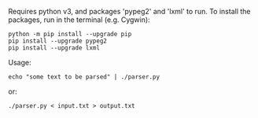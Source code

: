 Requires python v3, and packages 'pypeg2' and 'lxml' to run. To install the packages, run in the terminal (e.g. Cygwin):

    python -m pip install --upgrade pip
    pip install --upgrade pypeg2
    pip install --upgrade lxml

Usage:

    echo "some text to be parsed" | ./parser.py

or:

    ./parser.py < input.txt > output.txt
